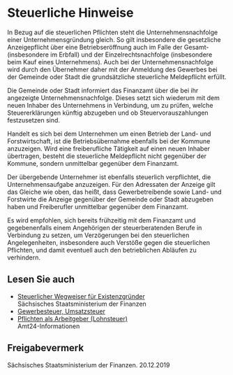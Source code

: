 # Steuerliche Hinweise

In Bezug auf die steuerlichen Pflichten steht die Unternehmensnachfolge einer Unternehmensgründung gleich. So gilt insbesondere die gesetzliche Anzeigepflicht über eine Betriebseröffnung auch im Falle der Gesamt- (insbesondere im Erbfall) und der Einzelrechtsnachfolge (insbesondere beim Kauf eines Unternehmens). Auch bei der Unternehmensnachfolge wird durch den Übernehmer daher mit der Anmeldung des Gewerbes bei der Gemeinde oder Stadt die grundsätzliche steuerliche Meldepflicht erfüllt.

Die Gemeinde oder Stadt informiert das Finanzamt über die bei ihr angezeigte Unternehmensnachfolge. Dieses setzt sich wiederum mit dem neuen Inhaber des Unternehmens in Verbindung, um zu prüfen, welche Steuererklärungen künftig abzugeben und ob Steuervorauszahlungen festzusetzen sind.

Handelt es sich bei dem Unternehmen um einen Betrieb der Land- und Forstwirtschaft, ist die Betriebsübernahme ebenfalls bei der Kommune anzuzeigen. Wird eine freiberufliche Tätigkeit auf einen neuen Inhaber übertragen, besteht die steuerliche Meldepflicht nicht gegenüber der Kommune, sondern unmittelbar gegenüber dem Finanzamt.

Der übergebende Unternehmer ist ebenfalls steuerlich verpflichtet, die Unternehmensaufgabe anzuzeigen. Für den Adressaten der Anzeige gilt das Gleiche wie oben, das heißt, dass Gewerbetreibende sowie Land- und Forstwirte die Anzeige gegenüber der Gemeinde oder Stadt abzugeben haben und Freiberufler unmittelbar gegenüber dem Finanzamt.

Es wird empfohlen, sich bereits frühzeitig mit dem Finanzamt und gegebenenfalls einem Angehörigen der steuerberatenden Berufe in Verbindung zu setzen, um Verzögerungen bei den steuerlichen Angelegenheiten, insbesondere auch Verstöße gegen die steuerlichen Pflichten, und damit eventuell auch den betrieblichen Abläufen zu verhindern.

## Lesen Sie auch

* [Steuerlicher Wegweiser für Existenzgründer](https://publikationen.sachsen.de/bdb/showDetails.do?id=670897 "SMF: Broschüre \"Steuerliche Wegweiser für Existenzgründer\"")  
  Sächsisches Staatsministerium der Finanzen
* [Gewerbesteuer, Umsatzsteuer](https://amt24dev.sachsen.de/zufi/lebenslagen/5000858)
* [Pflichten als Arbeitgeber (Lohnsteuer)](https://amt24dev.sachsen.de/zufi/lebenslagen/5000844)  
  Amt24-Informationen

## Freigabevermerk

Sächsisches Staatsministerium der Finanzen. 20.12.2019
